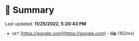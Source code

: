 # 📖 Summary
Last updated: **11/25/2022, 5:20:43 PM**

- `GET` [https://google.com](https://google.com) - **Up** (162ms)
